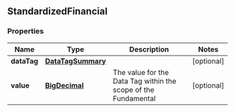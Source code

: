 
## StandardizedFinancial

### Properties
Name | Type | Description | Notes
------------ | ------------- | ------------- | -------------
**dataTag** | [**DataTagSummary**](DataTagSummary.md) |  |  [optional]
**value** | [**BigDecimal**](BigDecimal.md) | The value for the Data Tag within the scope of the Fundamental |  [optional]



